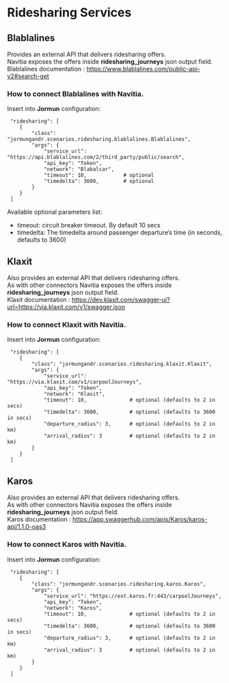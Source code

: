 # Ridesharing Services

## Blablalines

Provides an external API that delivers ridesharing offers.<br>
Navitia exposes the offers inside **ridesharing_journeys** json output field.<br>
Blablalines documentation : https://www.blablalines.com/public-api-v2#search-get

### How to connect Blablalines with Navitia.

Insert into **Jormun** configuration:

```
 "ridesharing": [
    {
        "class": "jormungandr.scenarios.ridesharing.blablalines.Blablalines",
        "args": {
            "service_url": "https://api.blablalines.com/2/third_party/public/search",
            "api_key": "Token",
            "network": "Blabalcar",
            "timeout": 10,            # optional
            "timedelta": 3600,        # optional
        }
    }
 ]
```

Available optional parameters list:
* timeout: circuit breaker timeout. By default 10 secs
* timedelta: The timedelta around passenger departure’s time (in seconds, defaults to 3600)


## Klaxit

Also provides an external API that delivers ridesharing offers.<br>
As with other connectors Navitia exposes the offers inside **ridesharing_journeys** json output field.<br>
Klaxit documentation : https://dev.klaxit.com/swagger-ui?url=https://via.klaxit.com/v1/swagger.json

### How to connect Klaxit with Navitia.

Insert into **Jormun** configuration:

```
 "ridesharing": [
    {
        "class": "jormungandr.scenarios.ridesharing.klaxit.Klaxit",
        "args": {
            "service_url": "https://via.klaxit.com/v1/carpoolJourneys",
            "api_key": "Token",
            "network": "Klaxit",
            "timeout": 10,              # optional (defaults to 2 in secs)
            "timedelta": 3600,          # optional (defaults to 3600 in secs)
            "departure_radius": 3,      # optional (defaults to 2 in km)
		    "arrival_radius": 3         # optional (defaults to 2 in km)
        }
    }
 ]
```

## Karos

Also provides an external API that delivers ridesharing offers.<br>
As with other connectors Navitia exposes the offers inside **ridesharing_journeys** json output field.<br>
Karos documentation : https://app.swaggerhub.com/apis/Karos/karos-api/1.1.0-oas3

### How to connect Karos with Navitia.

Insert into **Jormun** configuration:

```
 "ridesharing": [
    {
        "class": "jormungandr.scenarios.ridesharing.karos.Karos",
        "args": {
            "service_url": "https://ext.karos.fr:443/carpoolJourneys",
            "api_key": "Token",
            "network": "Karos",
            "timeout": 10,              # optional (defaults to 2 in secs)
            "timedelta": 3600,          # optional (defaults to 3600 in secs)
            "departure_radius": 3,      # optional (defaults to 2 in km)
		    "arrival_radius": 3         # optional (defaults to 2 in km)
        }
    }
 ]
```
